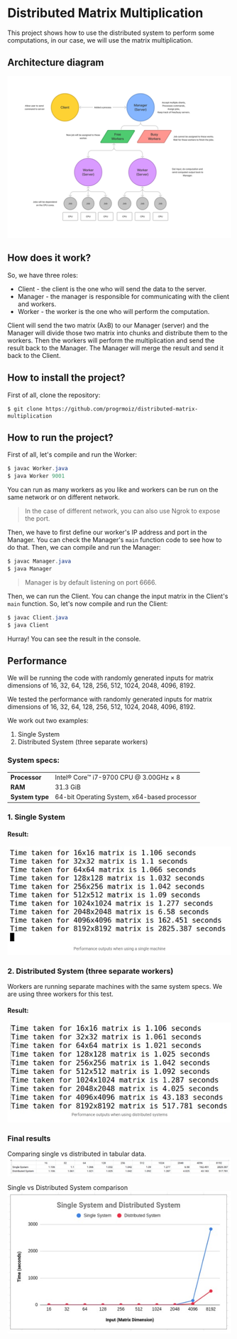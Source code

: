 # Distributed Matrix Multiplication

This project shows how to use the distributed system to perform some computations, in our case, we will use the matrix multiplication.

## Architecture diagram
![Distributed Matrix Multiplication Artitecture](/images/architecture.jpg)

## How does it work?

So, we have three roles:

* Client - the client is the one who will send the data to the server.
* Manager - the manager is responsible for communicating with the client and workers.
* Worker - the worker is the one who will perform the computation.

Client will send the two matrix (AxB) to our Manager (server) and the Manager will divide those two matrix into chunks and distribute them to the workers. Then the workers will perform the multiplication and send the result back to the Manager. The Manager will merge the result and send it back to the Client.

## How to install the project?

First of all, clone the repository:
```
$ git clone https://github.com/progrmoiz/distributed-matrix-multiplication
```

## How to run the project?

First of all, let's compile and run the Worker:
```java
$ javac Worker.java
$ java Worker 9001
```

You can run as many workers as you like and workers can be run on the same network or on different network.

> In the case of different network, you can also use Ngrok to expose the port.

Then, we have to first define our worker's IP address and port in the Manager. You can check the Manager's `main` function code to see how to do that. Then, we can compile and run the Manager:
```java
$ javac Manager.java
$ java Manager
```

> Manager is by default listening on port 6666.

Then, we can run the Client. You can change the input matrix in the Client's `main` function. So, let's now compile and run the Client:
```java
$ javac Client.java
$ java Client
```

Hurray! You can see the result in the console.

## Performance
We will be running the code with randomly generated inputs for matrix dimensions of 16, 32, 64, 128, 256, 512, 1024, 2048, 4096, 8192.

We tested the performance with randomly generated inputs for matrix dimensions of 16, 32, 64, 128, 256, 512, 1024, 2048, 4096, 8192.

We work out two examples:
1. Single System
2. Distributed System (three separate workers)

### System specs:
|     |     |
| --- | --- |
| **Processor** | Intel® Core™ i7-9700 CPU @ 3.00GHz × 8 |
| **RAM** | 31.3 GiB |
| **System type** | 64-bit Operating System, x64-based processor |

### 1. Single System
#### Result:
![Performance outputs when using a single machine](/images/single-machine-performance.jpeg)

### 2. Distributed System (three separate workers)
Workers are running separate machines with the same system specs. We are using three workers for this test.

#### Result:
![Performance outputs when using distributed systems](/images/distributed-machine-performance.jpeg)

### Final results
Comparing single vs distributed in tabular data.
![Comparing single vs distributed](/images/comparing-single-vs-distributed.jpeg)

Single vs Distributed System comparison
![Single vs Distributed System comparison](/images/single-vs-distributed-comparision.jpeg)